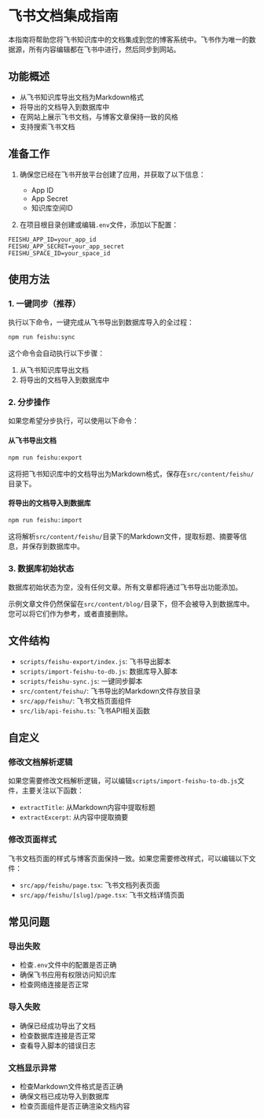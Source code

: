 # 飞书文档集成指南

本指南将帮助您将飞书知识库中的文档集成到您的博客系统中。飞书作为唯一的数据源，所有内容编辑都在飞书中进行，然后同步到网站。

## 功能概述

- 从飞书知识库导出文档为Markdown格式
- 将导出的文档导入到数据库中
- 在网站上展示飞书文档，与博客文章保持一致的风格
- 支持搜索飞书文档

## 准备工作

1. 确保您已经在飞书开放平台创建了应用，并获取了以下信息：
   - App ID
   - App Secret
   - 知识库空间ID

2. 在项目根目录创建或编辑`.env`文件，添加以下配置：

```
FEISHU_APP_ID=your_app_id
FEISHU_APP_SECRET=your_app_secret
FEISHU_SPACE_ID=your_space_id
```

## 使用方法

### 1. 一键同步（推荐）

执行以下命令，一键完成从飞书导出到数据库导入的全过程：

```bash
npm run feishu:sync
```

这个命令会自动执行以下步骤：
1. 从飞书知识库导出文档
2. 将导出的文档导入到数据库中

### 2. 分步操作

如果您希望分步执行，可以使用以下命令：

#### 从飞书导出文档

```bash
npm run feishu:export
```

这将把飞书知识库中的文档导出为Markdown格式，保存在`src/content/feishu/`目录下。

#### 将导出的文档导入到数据库

```bash
npm run feishu:import
```

这将解析`src/content/feishu/`目录下的Markdown文件，提取标题、摘要等信息，并保存到数据库中。

### 3. 数据库初始状态

数据库初始状态为空，没有任何文章。所有文章都将通过飞书导出功能添加。

示例文章文件仍然保留在`src/content/blog/`目录下，但不会被导入到数据库中。您可以将它们作为参考，或者直接删除。

## 文件结构

- `scripts/feishu-export/index.js`: 飞书导出脚本
- `scripts/import-feishu-to-db.js`: 数据库导入脚本
- `scripts/feishu-sync.js`: 一键同步脚本
- `src/content/feishu/`: 飞书导出的Markdown文件存放目录
- `src/app/feishu/`: 飞书文档页面组件
- `src/lib/api-feishu.ts`: 飞书API相关函数

## 自定义

### 修改文档解析逻辑

如果您需要修改文档解析逻辑，可以编辑`scripts/import-feishu-to-db.js`文件，主要关注以下函数：

- `extractTitle`: 从Markdown内容中提取标题
- `extractExcerpt`: 从内容中提取摘要

### 修改页面样式

飞书文档页面的样式与博客页面保持一致。如果您需要修改样式，可以编辑以下文件：

- `src/app/feishu/page.tsx`: 飞书文档列表页面
- `src/app/feishu/[slug]/page.tsx`: 飞书文档详情页面

## 常见问题

### 导出失败

- 检查`.env`文件中的配置是否正确
- 确保飞书应用有权限访问知识库
- 检查网络连接是否正常

### 导入失败

- 确保已经成功导出了文档
- 检查数据库连接是否正常
- 查看导入脚本的错误日志

### 文档显示异常

- 检查Markdown文件格式是否正确
- 确保文档已成功导入到数据库
- 检查页面组件是否正确渲染文档内容
